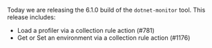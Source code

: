 Today we are releasing the 6.1.0 build of the `dotnet-monitor` tool. This release includes:

- Load a profiler via a collection rule action (#781)
- Get or Set an environment via a collection rule action (#1176)
